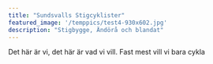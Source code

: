 ```yaml
---
title: "Sundsvalls Stigcyklister"
featured_image: '/temppics/test4-930x602.jpg'
description: "Stigbygge, Ändörå och blandat"
---
```


Det här är vi, det här är vad vi vill.
Fast mest vill vi bara cykla
